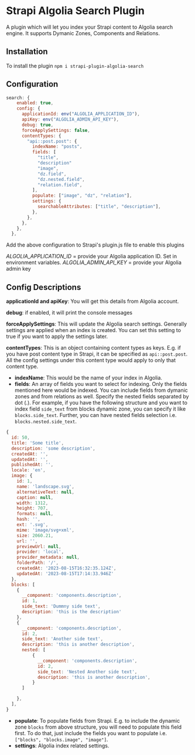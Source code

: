 # Strapi Algolia Search Plugin

A plugin which will let you index your Strapi content to Algolia search engine. It supports Dymanic Zones, Components and Relations.

## Installation

To install the plugin
`npm i strapi-plugin-algolia-search`

## Configuration

```javascript
search: {
    enabled: true,
    config: {
      applicationId: env("ALGOLIA_APPLICATION_ID"),
      apiKey: env("ALGOLIA_ADMIN_API_KEY"),
      debug: true,
      forceApplySettings: false,
      contentTypes: {
        "api::post.post": {
          indexName: "posts",
          fields: [
            "title",
            "description"
            "image",
            "dz.field",
            "dz.nested.field",
            "relation.field",
          ],
          populate: ["image", "dz", "relation"],
          settings: {
            searchableAttributes: ["title", "description"],
          },
        },
      },
    },
  },
```

Add the above configuration to Strapi's plugin.js file to enable this plugins

_ALGOLIA_APPLICATION_ID_ = provide your Algolia application ID. Set in environment variables.
_ALGOLIA_ADMIN_API_KEY_ = provide your Algolia admin key

## Config Descriptions

**applicationId and apiKey**: You will get this details from Algolia account.

**debug**: if enabled, it will print the console messages

**forceApplySettings**: This will update the Algolia search settings. Generally settings are applied when an index is created. You can set this setting to true if you want to apply the settings later.

**contentTypes**: This is an object containing content types as keys. E.g. if you have post content type in Strapi, it can be specified as `api::post.post`. All the config settings under this content type would apply to only that content type.

- **indexName**: This would be the name of your index in Algolia.
- **fields**: An array of fields you want to select for indexing. Only the fields mentioned here would be indexed. You can include fields from dymanic zones and from relations as well.
  Specify the nested fields separated by dot (.). For example, if you have the following structure and you want to index field `side_text` from blocks dynamic zone, you can specify it like `blocks.side_text`. Further, you can have nested fields selection i.e. `blocks.nested.side_text`.

```javascript
{
  id: 50,
  title: 'Some title',
  description: 'some description',
  createdAt: '',
  updatedAt: '',
  publishedAt: '',
  locale: 'en',
  image: {
    id: 1,
    name: 'landscape.svg',
    alternativeText: null,
    caption: null,
    width: 1312,
    height: 707,
    formats: null,
    hash: '',
    ext: '.svg',
    mime: 'image/svg+xml',
    size: 2060.21,
    url: '',
    previewUrl: null,
    provider: 'local',
    provider_metadata: null,
    folderPath: '/',
    createdAt: '2023-08-15T16:32:35.124Z',
    updatedAt: '2023-08-15T17:14:33.946Z'
  },
  blocks: [
    {
      __component: 'components.description',
      id: 1,
      side_text: 'Dummny side text',
      description: 'this is the description'
    },
    {
      __component: 'components.description',
      id: 2,
      side_text: 'Another side text',
      description: 'this is another description',
      nested: [
          {
            __component: 'components.description',
            id: 2,
            side_text: 'Nested Another side text',
            description: 'this is another description',
          }
      ]

    },
  ],
}

```

- **populate**: To populate fields from Strapi. E.g. to include the dynamic zone `blocks` from above structure, you will need to populate this field first. To do that, just include the fields you want to populate i.e. `["blocks", "blocks.image", "image"]`.
- **settings**: Algolia index related settings.

